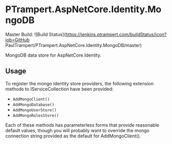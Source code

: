 # PTrampert.AspNetCore.Identity.MongoDB
Master Build: ![Build Status](https://jenkins.ptrampert.com/buildStatus/icon?job=GitHub PaulTrampert/PTrampert.AspNetCore.Identity.MongoDB/master)

MongoDB data store for AspNetCore.Identity.

## Usage

To register the mongo identity store providers, the following extension methods to IServiceCollection have been provided:
* `AddMongoClient()`
* `AddMongoDatabase()`
* `AddMongoUserStore()`
* `AddMongoRolesStore()`

Each of these methods has parameterless forms that provide reasonable default values, though you will probably want to override the mongo connection string provided as the default for AddMongoClient().
